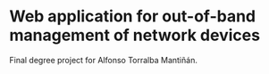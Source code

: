 # Web application for out-of-band management of network devices 

Final degree project for Alfonso Torralba Mantiñán. 